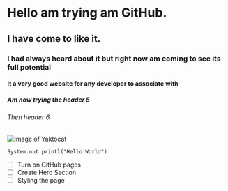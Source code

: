 # Hello am trying am GitHub.
## I have come to like it.
### I had always heard about it but right now am coming to see its full potential
#### It a very good website for any developer to associate with
##### Am now trying the header 5
###### Then header 6
![Image of Yaktocat](https://octodex.github.com/images/yaktocat.png)
```
System.out.printl("Hello World")
```
- [ ] Turn on GitHub pages
- [ ] Create Hero Section
- [ ] Styling the page
